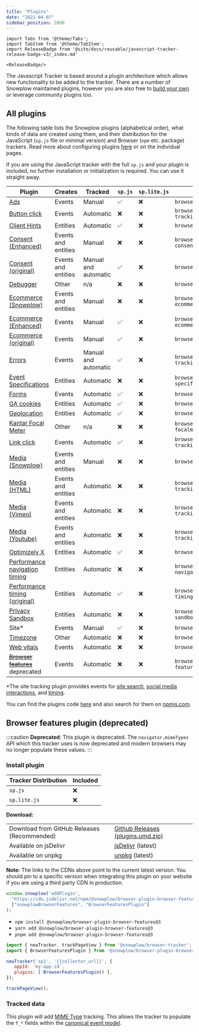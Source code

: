 ```yaml
---
title: "Plugins"
date: "2021-04-07"
sidebar_position: 2800
---
```


```mdx-code-block
import Tabs from '@theme/Tabs';
import TabItem from '@theme/TabItem';
import ReleaseBadge from '@site/docs/reusable/javascript-tracker-release-badge-v3/_index.md'

<ReleaseBadge/>
```

The Javascript Tracker is based around a plugin architecture which allows new functionality to be added to the tracker. There are a number of Snowplow maintained plugins, however you are also free to [build your own](./creating-your-own-plugins/index.md) or leverage community plugins too.

## All plugins

The following table lists the Snowplow plugins (alphabetical order), what kinds of data are created using them, and their distribution for the JavaScript (`sp.js` file or minimal version) and Browser (`npm` etc. package) trackers. Read more about configuring plugins [here](./configuring-tracker-plugins/index.md) or on the individual pages.

If you are using the JavaScript tracker with the full `sp.js` and your plugin is included, no further installation or initialization is required. You can use it straight away.

| Plugin                                                                   | Creates             | Tracked              | `sp.js` | `sp.lite.js` | Package name                                   |
| ------------------------------------------------------------------------ | ------------------- | -------------------- | ------- | ------------ | ---------------------------------------------- |
| [Ads](../tracking-events/ads/index.md)                                   | Events              | Manual               | ✅       | ❌            | `browser-plugin-ad-tracking`                   |
| [Button click](../tracking-events/button-click/index.md)                 | Events              | Automatic            | ❌       | ❌            | `browser-plugin-button-click-tracking`         |
| [Client Hints](../tracking-events/client-hints/index.md)                 | Entities            | Automatic            | ✅       | ❌            | `browser-plugin-client-hints`                  |
| [Consent (Enhanced)](../tracking-events/consent-gdpr/index.md)           | Events and entities | Manual               | ❌       | ❌            | `browser-plugin-enhanced-consent`              |
| [Consent (original)](../tracking-events/consent-gdpr/original/index.md)  | Events and entities | Manual and automatic | ✅       | ❌            | `browser-plugin-consent`                       |
| [Debugger](../testing-debugging/index.md)                                | Other               | n/a                  | ❌       | ❌            | `browser-plugin-debugger`                      |
| [Ecommerce (Snowplow)](../tracking-events/ecommerce/index.md)            | Events and entities | Manual               | ❌       | ❌            | `browser-plugin-snowplow-ecommerce`            |
| [Ecommerce (Enhanced)](../tracking-events/ecommerce/enhanced/index.md)   | Events              | Manual               | ✅       | ❌            | `browser-plugin-enhanced-ecommerce`            |
| [Ecommerce (original)](../tracking-events/ecommerce/original/index.md)   | Events              | Manual               | ✅       | ❌            | `browser-plugin-ecommerce`                     |
| [Errors](../tracking-events/errors/index.md)                             | Events              | Manual and automatic | ✅       | ❌            | `browser-plugin-error-tracking`                |
| [Event Specifications](../tracking-events/event-specifications/index.md) | Entities            | Automatic            | ❌       | ❌            | `browser-plugin-event-specifications`          |
| [Forms](../tracking-events/form-tracking/index.md)                       | Events              | Automatic            | ✅       | ❌            | `browser-plugin-form-tracking`                 |
| [GA cookies](../tracking-events/ga-cookies/index.md)                     | Entities            | Automatic            | ✅       | ❌            | `browser-plugin-ga-cookies`                    |
| [Geolocation](../tracking-events/timezone-geolocation/index.md)          | Entities            | Automatic            | ✅       | ❌            | `browser-plugin-geolocation`                   |
| [Kantar Focal Meter](../tracking-events/focalmeter/index.md)             | Other               | n/a                  | ❌       | ❌            | `browser-plugin-focalmeter@focalmeter_plugin`  |
| [Link click](../tracking-events/link-click/index.md)                     | Events              | Automatic            | ✅       | ❌            | `browser-plugin-link-click-tracking`           |
| [Media (Snowplow)](../tracking-events/media/index.md)                    | Events and entities | Manual               | ❌       | ❌            | `browser-plugin-media`                         |
| [Media (HTML)](../tracking-events/media/html5/index.md)                  | Events and entities | Automatic            | ❌       | ❌            | `browser-plugin-media-tracking`                |
| [Media (Vimeo)](../tracking-events/media/vimeo/index.md)                 | Events and entities | Automatic            | ❌       | ❌            | `browser-plugin-vimeo-tracking`                |
| [Media (Youtube)](../tracking-events/media/youtube/index.md)             | Events and entities | Automatic            | ❌       | ❌            | `browser-plugin-youtube-tracking`              |
| [Optimizely X](../tracking-events/optimizely/index.md)                   | Entities            | Automatic            | ✅       | ❌            | `browser-plugin-optimizely-x`                  |
| [Performance navigation timing](../tracking-events/timings/index.md)     | Entities            | Automatic            | ❌       | ❌            | `browser-plugin-performance-navigation-timing` |
| [Performance timing (original)](../tracking-events/timings/index.md)     | Entities            | Automatic            | ✅       | ❌            | `browser-plugin-performance-timing`            |
| [Privacy Sandbox](../tracking-events/privacy-sandbox/index.md)           | Entities            | Automatic            | ❌       | ❌            | `browser-plugin-privacy-sandbox`               |
| Site*                                                                    | Events              | Manual               | ✅       | ❌            | `browser-plugin-site-tracking`                 |
| [Timezone](../tracking-events/timezone-geolocation/index.md)             | Other               | Automatic            | ❌       | ❌            | `browser-plugin-timezone`                      |
| [Web vitals](../tracking-events/web-vitals/index.md)                     | Events              | Automatic            | ❌       | ❌            | `browser-plugin-web-vitals`                    |
| ~~[Browser features](#browser-features)~~ deprecated                     | Events              | Automatic            | ❌       | ❌            | `browser-plugin-browser-features`              |

*The site tracking plugin provides events for [site search](../tracking-events/site-search/index.md), [social media interactions](../tracking-events/social-media/index.md), and [timing](../tracking-events/timings/generic/index.md).

You can find the plugins code [here](https://github.com/snowplow/snowplow-javascript-tracker/tree/master/plugins) and also search for them on [npmjs.com](https://www.npmjs.com/).

## Browser features plugin (deprecated)

:::caution
**Deprecated**: This plugin is deprecated. The `navigator.mimeTypes` API which this tracker uses is now deprecated and modern browsers may no longer populate these values.
:::

### Install plugin

<Tabs groupId="platform" queryString>
  <TabItem value="js" label="JavaScript (tag)" default>

| Tracker Distribution | Included |
| -------------------- | -------- |
| `sp.js`              | ❌        |
| `sp.lite.js`         | ❌        |

**Download:**

<table className="has-fixed-layout"><tbody><tr><td>Download from GitHub Releases (Recommended)</td><td><a href="https://github.com/snowplow/snowplow-javascript-tracker/releases" target="_blank" rel="noreferrer noopener">Github Releases (plugins.umd.zip)</a></td></tr><tr><td>Available on jsDelivr</td><td><a href="https://cdn.jsdelivr.net/npm/@snowplow/browser-plugin-browser-features@3/dist/index.umd.min.js" target="_blank" rel="noreferrer noopener">jsDelivr</a> (latest)</td></tr><tr><td>Available on unpkg</td><td><a href="https://unpkg.com/@snowplow/browser-plugin-browser-features@3/dist/index.umd.min.js" target="_blank" rel="noreferrer noopener">unpkg</a> (latest)</td></tr></tbody></table>

**Note:** The links to the CDNs above point to the current latest version. You should pin to a specific version when integrating this plugin on your website if you are using a third party CDN in production.

```javascript
window.snowplow('addPlugin',
  "https://cdn.jsdelivr.net/npm/@snowplow/browser-plugin-browser-features@3/dist/index.umd.min.js",
  ["snowplowBrowserFeatures", "BrowserFeaturesPlugin"]
);
```

  </TabItem>
  <TabItem value="browser" label="Browser (npm)">

   * `npm install @snowplow/browser-plugin-browser-features@3`
   * `yarn add @snowplow/browser-plugin-browser-features@3`
   * `pnpm add @snowplow/browser-plugin-browser-features@3`

```javascript
import { newTracker, trackPageView } from '@snowplow/browser-tracker';
import { BrowserFeaturesPlugin } from '@snowplow/browser-plugin-browser-features';

newTracker('sp1', '{{collector_url}}', {
   appId: 'my-app-id',
   plugins: [ BrowserFeaturesPlugin() ],
});

trackPageView();
```

  </TabItem>
</Tabs>

### Tracked data

This plugin will add [MIME Type](https://developer.mozilla.org/en-US/docs/Web/API/NavigatorPlugins/mimeTypes) tracking. This allows the tracker to populate the `f_*` fields within the [canonical event model](/docs/fundamentals/canonical-event/index.md).
